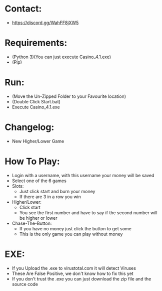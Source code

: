 # Contact:
- https://discord.gg/WahFF8jXW5 

# Requirements:
- (Python 3)(You can just execute Casino_4.1.exe)
- (Pip)

# Run:
- (Move the Un-Zipped Folder to your Favourite location)
- (Double Click Start.bat)
- Execute Casino_4.1.exe

# Changelog:
- New Higher/Lower Game

# How To Play:
- Login with a username, with this username your money will be saved
- Select one of the 6 games
- Slots:
  - Just click start and burn your money
  - If there are 3 in a row you win
- Higher/Lower:
  - Click start
  - You see the first number and have to say if the second number will be higher or lower
- Chase-The-Button:
  - If you have no money just click the button to get some
  - This is the only game you can play without money

# EXE:
- If you Upload the .exe to virustotal.com it will detect Viruses
- These Are False Positive, we don't know how to fix this yet
- If you don't trust the .exe you can just download the zip file and the source code